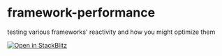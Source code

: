 # framework-performance
testing various frameworks' reactivity and how you might optimize them

[![Open in StackBlitz](https://developer.stackblitz.com/img/open_in_stackblitz.svg)](https://stackblitz.com/github/twitch0125/framework-performance)
